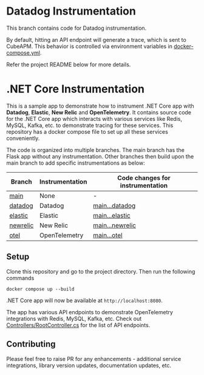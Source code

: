 # Datadog Instrumentation

This branch contains code for Datadog instrumentation.

By default, hitting an API endpoint will generate a trace, which is sent to CubeAPM. This behavior is controlled via environment variables in [docker-compose.yml](docker-compose.yml).

Refer the project README below for more details.

# .NET Core Instrumentation

This is a sample app to demonstrate how to instrument .NET Core app with **Datadog**, **Elastic**, **New Relic** and **OpenTelemetry**. It contains source code for the .NET Core app which interacts with various services like Redis, MySQL, Kafka, etc. to demonstrate tracing for these services. This repository has a docker compose file to set up all these services conveniently.

The code is organized into multiple branches. The main branch has the Flask app without any instrumentation. Other branches then build upon the main branch to add specific instrumentations as below:

| Branch                                                                      | Instrumentation | Code changes for instrumentation                                                             |
| --------------------------------------------------------------------------- | --------------- | -------------------------------------------------------------------------------------------- |
| [main](https://github.com/cubeapm/sample_app_dotnet_core/tree/main)         | None            | -                                                                                            |
| [datadog](https://github.com/cubeapm/sample_app_dotnet_core/tree/datadog)   | Datadog         | [main...datadog](https://github.com/cubeapm/sample_app_dotnet_core/compare/main...datadog)   |
| [elastic](https://github.com/cubeapm/sample_app_dotnet_core/tree/elastic)   | Elastic         | [main...elastic](https://github.com/cubeapm/sample_app_dotnet_core/compare/main...elastic)   |
| [newrelic](https://github.com/cubeapm/sample_app_dotnet_core/tree/newrelic) | New Relic       | [main...newrelic](https://github.com/cubeapm/sample_app_dotnet_core/compare/main...newrelic) |
| [otel](https://github.com/cubeapm/sample_app_dotnet_core/tree/otel)         | OpenTelemetry   | [main...otel](https://github.com/cubeapm/sample_app_dotnet_core/compare/main...otel)         |

## Setup

Clone this repository and go to the project directory. Then run the following commands

```
docker compose up --build
```

.NET Core app will now be available at `http://localhost:8080`.

The app has various API endpoints to demonstrate OpenTelemetry integrations with Redis, MySQL, Kafka, etc. Check out [Controllers/RootController.cs](Controllers/RootController.cs) for the list of API endpoints.

## Contributing

Please feel free to raise PR for any enhancements - additional service integrations, library version updates, documentation updates, etc.
